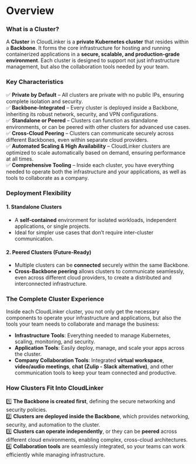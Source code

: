 # Overview

### **What is a Cluster?**

A **Cluster** in CloudLinker is a **private Kubernetes cluster** that resides within a **Backbone**. It forms the core infrastructure for hosting and running containerized applications in a **secure, scalable, and production-grade environment**. Each cluster is designed to support not just infrastructure management, but also the collaboration tools needed by your team.

### **Key Characteristics**

✅ **Private by Default** – All clusters are private with no public IPs, ensuring complete isolation and security.\
✅ **Backbone-Integrated** – Every cluster is deployed inside a Backbone, inheriting its robust network, security, and VPN configurations.\
✅ **Standalone or Peered** – Clusters can function as standalone environments, or can be peered with other clusters for advanced use cases.\
✅ **Cross-Cloud Peering** – Clusters can communicate securely across different Backbones, even within separate cloud providers.\
✅ **Automated Scaling & High Availability** – CloudLinker clusters are optimized to scale automatically based on demand, ensuring performance at all times.\
✅ **Comprehensive Tooling** – Inside each cluster, you have everything needed to operate both the infrastructure and your applications, as well as tools to collaborate as a company.

### **Deployment Flexibility**

#### **1. Standalone Clusters**

* A **self-contained** environment for isolated workloads, independent applications, or single projects.
* Ideal for simpler use cases that don’t require inter-cluster communication.

#### **2. Peered Clusters (Future-Ready)**

* Multiple clusters can be **connected** securely within the same Backbone.
* **Cross-Backbone peering** allows clusters to communicate seamlessly, even across different cloud providers, to create a distributed and interconnected infrastructure.

### **The Complete Cluster Experience**

Inside each CloudLinker cluster, you not only get the necessary components to operate your infrastructure and applications, but also the tools your team needs to collaborate and manage the business:

* **Infrastructure Tools**: Everything needed to manage Kubernetes, scaling, monitoring, and security.
* **Application Tools**: Easily deploy, manage, and scale your apps across the cluster.
* **Company Collaboration Tools**: Integrated **virtual workspace**, **video/audio meetings**, **chat (Zulip - Slack alternative)**, and other communication tools to keep your team connected and productive.

### **How Clusters Fit Into CloudLinker**

1️⃣ **The Backbone is created first**, defining the secure networking and security policies.\
2️⃣ **Clusters are deployed inside the Backbone**, which provides networking, security, and automation to the cluster.\
3️⃣ **Clusters can operate independently**, or they can be **peered** across different cloud environments, enabling complex, cross-cloud architectures.\
4️⃣ **Collaboration tools** are seamlessly integrated, so your teams can work efficiently while managing infrastructure.
